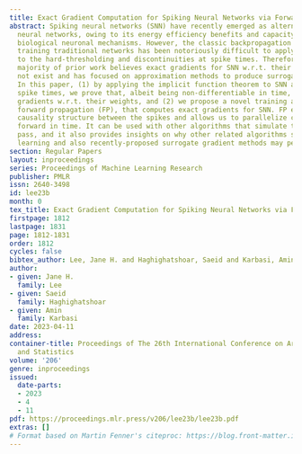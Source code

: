 ```yaml
---
title: Exact Gradient Computation for Spiking Neural Networks via Forward Propagation
abstract: Spiking neural networks (SNN) have recently emerged as alternatives to traditional
  neural networks, owing to its energy efficiency benefits and capacity to capture
  biological neuronal mechanisms. However, the classic backpropagation algorithm for
  training traditional networks has been notoriously difficult to apply to SNN due
  to the hard-thresholding and discontinuities at spike times. Therefore, a large
  majority of prior work believes exact gradients for SNN w.r.t. their weights do
  not exist and has focused on approximation methods to produce surrogate gradients.
  In this paper, (1) by applying the implicit function theorem to SNN at the discrete
  spike times, we prove that, albeit being non-differentiable in time, SNNs have well-defined
  gradients w.r.t. their weights, and (2) we propose a novel training algorithm, called
  forward propagation (FP), that computes exact gradients for SNN. FP exploits the
  causality structure between the spikes and allows us to parallelize computation
  forward in time. It can be used with other algorithms that simulate the forward
  pass, and it also provides insights on why other related algorithms such as Hebbian
  learning and also recently-proposed surrogate gradient methods may perform well.
section: Regular Papers
layout: inproceedings
series: Proceedings of Machine Learning Research
publisher: PMLR
issn: 2640-3498
id: lee23b
month: 0
tex_title: Exact Gradient Computation for Spiking Neural Networks via Forward Propagation
firstpage: 1812
lastpage: 1831
page: 1812-1831
order: 1812
cycles: false
bibtex_author: Lee, Jane H. and Haghighatshoar, Saeid and Karbasi, Amin
author:
- given: Jane H.
  family: Lee
- given: Saeid
  family: Haghighatshoar
- given: Amin
  family: Karbasi
date: 2023-04-11
address:
container-title: Proceedings of The 26th International Conference on Artificial Intelligence
  and Statistics
volume: '206'
genre: inproceedings
issued:
  date-parts:
  - 2023
  - 4
  - 11
pdf: https://proceedings.mlr.press/v206/lee23b/lee23b.pdf
extras: []
# Format based on Martin Fenner's citeproc: https://blog.front-matter.io/posts/citeproc-yaml-for-bibliographies/
---
```

